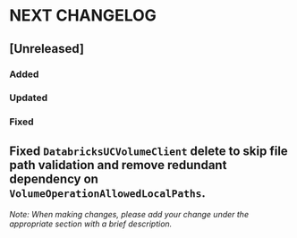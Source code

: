 # NEXT CHANGELOG

## [Unreleased]

### Added

### Updated

### Fixed
Fixed `DatabricksUCVolumeClient` delete to skip file path validation and remove redundant dependency on `VolumeOperationAllowedLocalPaths`.
---
*Note: When making changes, please add your change under the appropriate section with a brief description.* 
